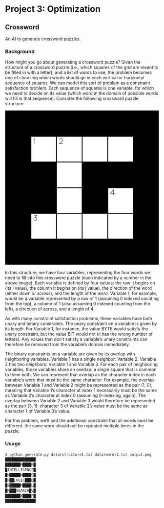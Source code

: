# Project 3: Optimization

## Crossword

An AI to generate crossword puzzles.

### Background

How might you go about generating a crossword puzzle? Given the structure of a crossword puzzle
(i.e., which squares of the grid are meant to be filled in with a letter), and a list of words to
use, the problem becomes one of choosing which words should go in each vertical or horizontal sequence
of squares. We can model this sort of problem as a constraint satisfaction problem. Each sequence of squares
is one variable, for which we need to decide on its value (which word in the domain of possible words will fill
in that sequence). Consider the following crossword puzzle structure.

![structure](assets/structure.png)

In this structure, we have four variables, representing the four words we need to fill into this crossword
puzzle (each indicated by a number in the above image). Each variable is defined by four values: the row it
begins on (its i value), the column it begins on (its j value), the direction of the word (either down or across),
and the length of the word. Variable 1, for example, would be a variable represented by a row of 1 (assuming 0
indexed counting from the top), a column of 1 (also assuming 0 indexed counting from the left), a direction of
across, and a length of 4.

As with many constraint satisfaction problems, these variables have both unary and binary constraints.
The unary constraint on a variable is given by its length. For Variable 1, for instance, the value BYTE would
satisfy the unary constraint, but the value BIT would not (it has the wrong number of letters). Any values that
don’t satisfy a variable’s unary constraints can therefore be removed from the variable’s domain immediately.

The binary constraints on a variable are given by its overlap with neighboring variables. Variable 1 has
a single neighbor: Variable 2. Variable 2 has two neighbors: Variable 1 and Variable 3. For each pair of
neighboring variables, those variables share an overlap: a single square that is common to them both. We can
represent that overlap as the character index in each variable’s word that must be the same character.
For example, the overlap between Variable 1 and Variable 2 might be represented as the pair (1, 0),
meaning that Variable 1’s character at index 1 necessarily must be the same as Variable 2’s character
at index 0 (assuming 0-indexing, again). The overlap between Variable 2 and Variable 3 would therefore
be represented as the pair (3, 1): character 3 of Variable 2’s value must be the same as character 1 of
Variable 3’s value.

For this problem, we’ll add the additional constraint that all words must be different: the same word should
not be repeated multiple times in the puzzle.

### Usage
```bash
$ python generate.py data/structure1.txt data/words1.txt output.png
██████████████
███████M████R█
█INTELLIGENCE█
█N█████N████S█
█F██LOGIC███O█
█E█████M████L█
█R███SEARCH█V█
███████X████E█
██████████████
```
